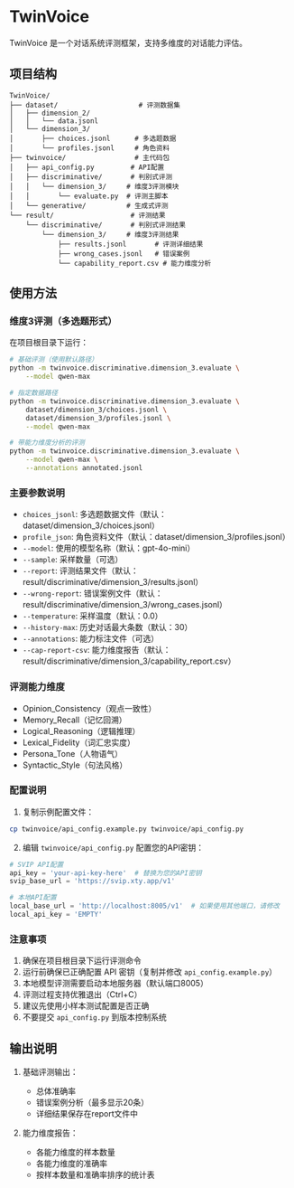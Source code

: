 # TwinVoice

TwinVoice 是一个对话系统评测框架，支持多维度的对话能力评估。

## 项目结构

```
TwinVoice/
├── dataset/                    # 评测数据集
│   ├── dimension_2/           
│   │   └── data.jsonl         
│   └── dimension_3/           
│       ├── choices.jsonl      # 多选题数据
│       └── profiles.jsonl     # 角色资料
├── twinvoice/                 # 主代码包
│   ├── api_config.py         # API配置
│   ├── discriminative/       # 判别式评测
│   │   └── dimension_3/     # 维度3评测模块
│   │       └── evaluate.py  # 评测主脚本
│   └── generative/          # 生成式评测
└── result/                   # 评测结果
    └── discriminative/       # 判别式评测结果
        └── dimension_3/     # 维度3评测结果
            ├── results.jsonl       # 评测详细结果
            ├── wrong_cases.jsonl   # 错误案例
            └── capability_report.csv # 能力维度分析
```

## 使用方法

### 维度3评测（多选题形式）

在项目根目录下运行：

```bash
# 基础评测（使用默认路径）
python -m twinvoice.discriminative.dimension_3.evaluate \
    --model qwen-max

# 指定数据路径
python -m twinvoice.discriminative.dimension_3.evaluate \
    dataset/dimension_3/choices.jsonl \
    dataset/dimension_3/profiles.jsonl \
    --model qwen-max

# 带能力维度分析的评测
python -m twinvoice.discriminative.dimension_3.evaluate \
    --model qwen-max \
    --annotations annotated.jsonl
```

### 主要参数说明

- `choices_jsonl`: 多选题数据文件（默认：dataset/dimension_3/choices.jsonl）
- `profile_json`: 角色资料文件（默认：dataset/dimension_3/profiles.jsonl）
- `--model`: 使用的模型名称（默认：gpt-4o-mini）
- `--sample`: 采样数量（可选）
- `--report`: 评测结果文件（默认：result/discriminative/dimension_3/results.jsonl）
- `--wrong-report`: 错误案例文件（默认：result/discriminative/dimension_3/wrong_cases.jsonl）
- `--temperature`: 采样温度（默认：0.0）
- `--history-max`: 历史对话最大条数（默认：30）
- `--annotations`: 能力标注文件（可选）
- `--cap-report-csv`: 能力维度报告（默认：result/discriminative/dimension_3/capability_report.csv）

### 评测能力维度

- Opinion_Consistency（观点一致性）
- Memory_Recall（记忆回溯）
- Logical_Reasoning（逻辑推理）
- Lexical_Fidelity（词汇忠实度）
- Persona_Tone（人物语气）
- Syntactic_Style（句法风格）

### 配置说明

1. 复制示例配置文件：
```bash
cp twinvoice/api_config.example.py twinvoice/api_config.py
```

2. 编辑 `twinvoice/api_config.py` 配置您的API密钥：
```python
# SVIP API配置
api_key = 'your-api-key-here'  # 替换为您的API密钥
svip_base_url = 'https://svip.xty.app/v1'

# 本地API配置
local_base_url = 'http://localhost:8005/v1'  # 如果使用其他端口，请修改
local_api_key = 'EMPTY'
```

### 注意事项

1. 确保在项目根目录下运行评测命令
2. 运行前确保已正确配置 API 密钥（复制并修改 `api_config.example.py`）
3. 本地模型评测需要启动本地服务器（默认端口8005）
4. 评测过程支持优雅退出（Ctrl+C）
5. 建议先使用小样本测试配置是否正确
6. 不要提交 `api_config.py` 到版本控制系统

## 输出说明

1. 基础评测输出：
   - 总体准确率
   - 错误案例分析（最多显示20条）
   - 详细结果保存在report文件中

2. 能力维度报告：
   - 各能力维度的样本数量
   - 各能力维度的准确率
   - 按样本数量和准确率排序的统计表